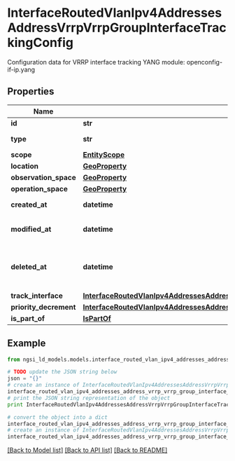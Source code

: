 # InterfaceRoutedVlanIpv4AddressesAddressVrrpVrrpGroupInterfaceTrackingConfig

Configuration data for VRRP interface tracking  YANG module: openconfig-if-ip.yang 

## Properties

Name | Type | Description | Notes
------------ | ------------- | ------------- | -------------
**id** | **str** | Entity id.  | [optional] 
**type** | **str** | NGSI-LD Entity identifier. It has to be InterfaceRoutedVlanIpv4AddressesAddressVrrpVrrpGroupInterfaceTrackingConfig. | [default to 'InterfaceRoutedVlanIpv4AddressesAddressVrrpVrrpGroupInterfaceTrackingConfig']
**scope** | [**EntityScope**](EntityScope.md) |  | [optional] 
**location** | [**GeoProperty**](GeoProperty.md) |  | [optional] 
**observation_space** | [**GeoProperty**](GeoProperty.md) |  | [optional] 
**operation_space** | [**GeoProperty**](GeoProperty.md) |  | [optional] 
**created_at** | **datetime** | Is defined as the temporal Property at which the Entity, Property or Relationship was entered into an NGSI-LD system.  | [optional] [readonly] 
**modified_at** | **datetime** | Is defined as the temporal Property at which the Entity, Property or Relationship was last modified in an NGSI-LD system, e.g. in order to correct a previously entered incorrect value.  | [optional] [readonly] 
**deleted_at** | **datetime** | Is defined as the temporal Property at which the Entity, Property or Relationship was deleted from an NGSI-LD system.  Entity deletion timestamp. See clause 4.8 It is only used in notifications reporting deletions and in the Temporal Representation of Entities (clause 4.5.6), Properties (clause 4.5.7), Relationships (clause 4.5.8) and LanguageProperties (clause 5.2.32).  | [optional] [readonly] 
**track_interface** | [**InterfaceRoutedVlanIpv4AddressesAddressVrrpVrrpGroupInterfaceTrackingConfigTrackInterface**](InterfaceRoutedVlanIpv4AddressesAddressVrrpVrrpGroupInterfaceTrackingConfigTrackInterface.md) |  | [optional] 
**priority_decrement** | [**InterfaceRoutedVlanIpv4AddressesAddressVrrpVrrpGroupInterfaceTrackingConfigPriorityDecrement**](InterfaceRoutedVlanIpv4AddressesAddressVrrpVrrpGroupInterfaceTrackingConfigPriorityDecrement.md) |  | [optional] 
**is_part_of** | [**IsPartOf**](IsPartOf.md) |  | 

## Example

```python
from ngsi_ld_models.models.interface_routed_vlan_ipv4_addresses_address_vrrp_vrrp_group_interface_tracking_config import InterfaceRoutedVlanIpv4AddressesAddressVrrpVrrpGroupInterfaceTrackingConfig

# TODO update the JSON string below
json = "{}"
# create an instance of InterfaceRoutedVlanIpv4AddressesAddressVrrpVrrpGroupInterfaceTrackingConfig from a JSON string
interface_routed_vlan_ipv4_addresses_address_vrrp_vrrp_group_interface_tracking_config_instance = InterfaceRoutedVlanIpv4AddressesAddressVrrpVrrpGroupInterfaceTrackingConfig.from_json(json)
# print the JSON string representation of the object
print InterfaceRoutedVlanIpv4AddressesAddressVrrpVrrpGroupInterfaceTrackingConfig.to_json()

# convert the object into a dict
interface_routed_vlan_ipv4_addresses_address_vrrp_vrrp_group_interface_tracking_config_dict = interface_routed_vlan_ipv4_addresses_address_vrrp_vrrp_group_interface_tracking_config_instance.to_dict()
# create an instance of InterfaceRoutedVlanIpv4AddressesAddressVrrpVrrpGroupInterfaceTrackingConfig from a dict
interface_routed_vlan_ipv4_addresses_address_vrrp_vrrp_group_interface_tracking_config_form_dict = interface_routed_vlan_ipv4_addresses_address_vrrp_vrrp_group_interface_tracking_config.from_dict(interface_routed_vlan_ipv4_addresses_address_vrrp_vrrp_group_interface_tracking_config_dict)
```
[[Back to Model list]](../README.md#documentation-for-models) [[Back to API list]](../README.md#documentation-for-api-endpoints) [[Back to README]](../README.md)


